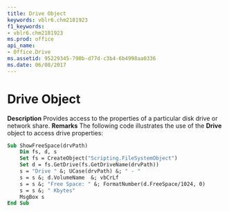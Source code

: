 ```yaml
---
title: Drive Object
keywords: vblr6.chm2181923
f1_keywords:
- vblr6.chm2181923
ms.prod: office
api_name:
- Office.Drive
ms.assetid: 95229345-790b-d77d-c3b4-6b4998aa0336
ms.date: 06/08/2017
---
```



# Drive Object



 **Description**
Provides access to the properties of a particular disk drive or network share.
 **Remarks**
The following code illustrates the use of the  **Drive** object to access drive properties:



```vb
Sub ShowFreeSpace(drvPath)
    Dim fs, d, s
    Set fs = CreateObject("Scripting.FileSystemObject")
    Set d = fs.GetDrive(fs.GetDriveName(drvPath))
    s = "Drive " &; UCase(drvPath) &; " - " 
    s = s &; d.VolumeName  &; vbCrLf
    s = s &; "Free Space: " &; FormatNumber(d.FreeSpace/1024, 0) 
    s = s &; " Kbytes"
    MsgBox s
End Sub
```


